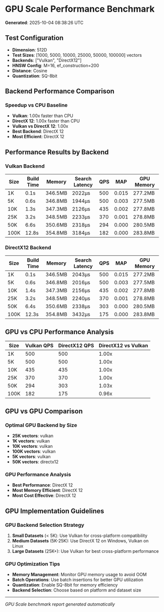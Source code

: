 # GPU Scale Performance Benchmark

**Generated**: 2025-10-04 08:38:26 UTC

## Test Configuration

- **Dimension**: 512D
- **Test Sizes**: [1000, 5000, 10000, 25000, 50000, 100000] vectors
- **Backends**: ["Vulkan", "DirectX12"]
- **HNSW Config**: M=16, ef_construction=200
- **Distance**: Cosine
- **Quantization**: SQ-8bit

## Backend Performance Comparison

### Speedup vs CPU Baseline

- **Vulkan**: 1.00x faster than CPU
- **DirectX 12**: 1.00x faster than CPU
- **Vulkan vs DirectX 12**: 1.00x
- **Best Backend**: DirectX 12
- **Most Efficient**: DirectX 12

## Performance Results by Backend

### Vulkan Backend

| Size | Build Time | Memory | Search Latency | QPS | MAP | GPU Memory |
|------|-----------|--------|----------------|-----|-----|------------|
| 1K | 0.1s | 346.5MB | 2022μs | 500 | 0.015 | 277.2MB |
| 5K | 0.6s | 346.8MB | 1944μs | 500 | 0.003 | 277.5MB |
| 10K | 1.3s | 347.3MB | 2126μs | 435 | 0.002 | 277.8MB |
| 25K | 3.2s | 348.5MB | 2233μs | 370 | 0.001 | 278.8MB |
| 50K | 6.6s | 350.6MB | 2318μs | 294 | 0.000 | 280.5MB |
| 100K | 12.8s | 354.8MB | 3184μs | 182 | 0.000 | 283.8MB |

### DirectX12 Backend

| Size | Build Time | Memory | Search Latency | QPS | MAP | GPU Memory |
|------|-----------|--------|----------------|-----|-----|------------|
| 1K | 0.1s | 346.5MB | 2043μs | 500 | 0.015 | 277.2MB |
| 5K | 0.6s | 346.8MB | 2016μs | 500 | 0.003 | 277.5MB |
| 10K | 1.4s | 347.3MB | 2156μs | 435 | 0.002 | 277.8MB |
| 25K | 3.2s | 348.5MB | 2240μs | 370 | 0.001 | 278.8MB |
| 50K | 6.4s | 350.6MB | 2338μs | 303 | 0.000 | 280.5MB |
| 100K | 12.3s | 354.8MB | 3432μs | 175 | 0.000 | 283.8MB |

## GPU vs CPU Performance Analysis

| Size | Vulkan QPS | DirectX12 QPS | DirectX12 vs Vulkan |
|------|------------|---------------|--------------------|
| 1K | 500 | 500 | 1.00x |
| 5K | 500 | 500 | 1.00x |
| 10K | 435 | 435 | 1.00x |
| 25K | 370 | 370 | 1.00x |
| 50K | 294 | 303 | 1.03x |
| 100K | 182 | 175 | 0.96x |

## GPU vs GPU Comparison

### Optimal GPU Backend by Size

- **25K vectors**: vulkan
- **1K vectors**: vulkan
- **10K vectors**: vulkan
- **100K vectors**: vulkan
- **5K vectors**: vulkan
- **50K vectors**: directx12

### GPU Performance Analysis

- **Best Performance**: DirectX 12
- **Most Memory Efficient**: DirectX 12
- **Most Cost Effective**: DirectX 12

## GPU Implementation Guidelines

### GPU Backend Selection Strategy

1. **Small Datasets** (< 5K): Use Vulkan for cross-platform compatibility
2. **Medium Datasets** (5K-25K): Use DirectX 12 on Windows, Vulkan on Linux
3. **Large Datasets** (25K+): Use Vulkan for best cross-platform performance

### GPU Optimization Tips

- **Memory Management**: Monitor GPU memory usage to avoid OOM
- **Batch Operations**: Use batch insertions for better GPU utilization
- **Quantization**: Enable SQ-8bit for memory efficiency
- **Backend Selection**: Choose based on platform and dataset size

---

*GPU Scale benchmark report generated automatically*
